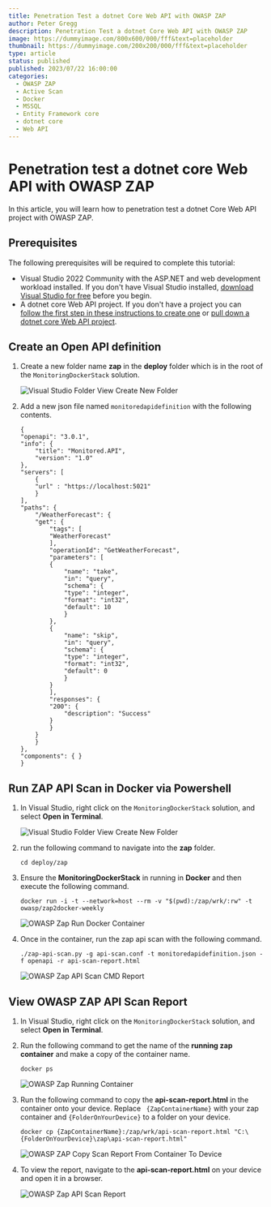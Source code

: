 ```yaml
---
title: Penetration Test a dotnet Core Web API with OWASP ZAP
author: Peter Gregg
description: Penetration Test a dotnet Core Web API with OWASP ZAP
image: https://dummyimage.com/800x600/000/fff&text=placeholder
thumbnail: https://dummyimage.com/200x200/000/fff&text=placeholder
type: article
status: published
published: 2023/07/22 16:00:00
categories: 
  - OWASP ZAP
  - Active Scan
  - Docker
  - MSSQL
  - Entity Framework core
  - dotnet core
  - Web API
---
```


# Penetration test a dotnet core Web API with OWASP ZAP

In this article, you will learn how to penetration test a dotnet Core Web API project with OWASP ZAP. 

## Prerequisites

The following prerequisites will be required to complete this tutorial:
- Visual Studio 2022 Community with the ASP.NET and web development workload installed. If you don't have Visual Studio installed, [download Visual Studio for free](https://visualstudio.microsoft.com/vs/community/) before you begin.
- A dotnet core Web API project. If you don't have a project you can [follow the first step in these instructions to create one](https://www.pgdevopstips.co.uk/article/structured-logging-with-serilog-and-seq-and-event-viewing-with-elasticsearch-logstash-grafana-and-opserver-in-docker) or [pull down a dotnet core Web API project](https://github.com/petergregg/MonitoringDockerStack).

## Create an Open API definition

1. Create a new folder name **zap** in the **deploy** folder which is in the root of the `MonitoringDockerStack` solution.

    ![Visual Studio Folder View Create New Folder](https://raw.githubusercontent.com/petergregg/Content/main/Blog/Images/VisualStudio/VisualStudioFolderViewCreateNewFolder.png)

2. Add a new json file named `monitoredapidefinition` with the following contents.

    ```
    {
    "openapi": "3.0.1",
    "info": {
        "title": "Monitored.API",
        "version": "1.0"
    },
    "servers": [
        {
        "url" : "https://localhost:5021"
        }
    ],
    "paths": {
        "/WeatherForecast": {
        "get": {
            "tags": [
            "WeatherForecast"
            ],
            "operationId": "GetWeatherForecast",
            "parameters": [
            {
                "name": "take",
                "in": "query",
                "schema": {
                "type": "integer",
                "format": "int32",
                "default": 10
                }
            },
            {
                "name": "skip",
                "in": "query",
                "schema": {
                "type": "integer",
                "format": "int32",
                "default": 0
                }
            }
            ],
            "responses": {
            "200": {
                "description": "Success"
            }
            }
        }
        }
    },
    "components": { }
    }
    ```

## Run ZAP API Scan in Docker via Powershell

1. In Visual Studio, right click on the `MonitoringDockerStack` solution, and select **Open in Terminal**. 

    ![Visual Studio Folder View Create New Folder](https://raw.githubusercontent.com/petergregg/Content/main/Blog/Images/VisualStudio/VisualStudioOpenInTerminal.png)

2. run the following command to navigate into the **zap** folder.

    ```
    cd deploy/zap
    ```

3. Ensure the **MonitoringDockerStack** in running in **Docker** and then execute the following command.

    ```
    docker run -i -t --network=host --rm -v "$(pwd):/zap/wrk/:rw" -t owasp/zap2docker-weekly
    ```

    ![OWASP Zap Run Docker Container](https://raw.githubusercontent.com/petergregg/Content/main/Blog/Images/OWASPZAP/OWASPZAPRunDockerContainer.png)

4. Once in the container, run the zap api scan with the following command.

    ```
    ./zap-api-scan.py -g api-scan.conf -t monitoredapidefinition.json -f openapi -r api-scan-report.html
    ```

    ![OWASP Zap API Scan CMD Report](https://raw.githubusercontent.com/petergregg/Content/main/Blog/Images/OWASPZAP/OWASPZapAPIScanCMDReport.png)

## View OWASP ZAP API Scan Report
1. In Visual Studio, right click on the `MonitoringDockerStack` solution, and select **Open in Terminal**.

2. Run the following command to get the name of the **running zap container** and make a copy of the container name. 

    ```
    docker ps
    ```
    ![OWASP Zap Running Container](https://raw.githubusercontent.com/petergregg/Content/main/Blog/Images/OWASPZAP/OWASPZAPRunningContainer.png)

3. Run the following command to copy the **api-scan-report.html** in the container onto your device. Replace `
{ZapContainerName}` with your zap container and `{FolderOnYourDevice}` to a folder on your device.

    ```
    docker cp {ZapContainerName}:/zap/wrk/api-scan-report.html "C:\{FolderOnYourDevice}\zap\api-scan-report.html"
    ```

    ![OWASP ZAP Copy Scan Report From Container To Device](https://raw.githubusercontent.com/petergregg/Content/main/Blog/Images/OWASPZAP/OWASPZAPCopyScanReportFromContainerToDevice.png)
    
4. To view the report, navigate to the **api-scan-report.html** on your device and open it in a browser.

    ![OWASP Zap API Scan Report](https://raw.githubusercontent.com/petergregg/Content/main/Blog/Images/OWASPZAP/OWASPZapAPIScanReport.png)

